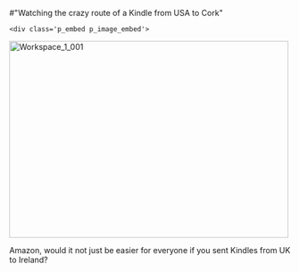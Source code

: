 #"Watching the crazy route of a Kindle from USA to Cork"


    <div class='p_embed p_image_embed'>
<a href="http://getfile4.posterous.com/getfile/files.posterous.com/conoroneill/XxT0LXEcmlzLuN5JNFiOtagv0Lg3cGHE8LyZauFqRnuAMlv0nstTl46t5Xb2/Workspace_1_001.png"><img alt="Workspace_1_001" height="353" src="http://getfile5.posterous.com/getfile/files.posterous.com/conoroneill/w9ztuenazq6pN24T84U4rGpnqaJwyPDzGQTMlBMfueqOWiqTISo1OqdjsLcN/Workspace_1_001.png.scaled.500.jpg" width="500" /></a>
</div>
<p>Amazon, would it not just be easier for everyone if you sent Kindles from UK to Ireland? </p>
  